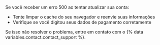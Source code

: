 Se você receber um erro 500 ao tentar atualizar sua conta:
  - Tente limpar o cache do seu navegador e reenvie suas informações
  - Verifique se você digitou seus dados de pagamento corretamente

Se isso não resolver o problema, entre em contato com o {% data variables.contact.contact_support %}.
